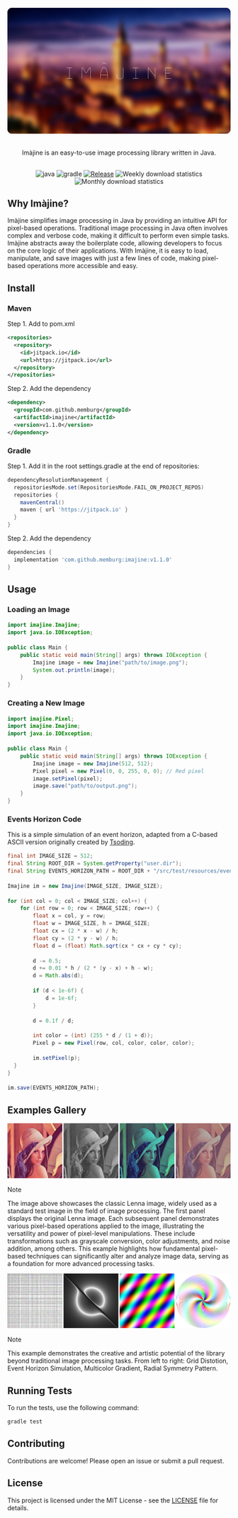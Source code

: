 ![alt text](/resources/header.png)

<p align="center">
  <br/>
  Imàjine is an easy-to-use image processing library written in Java.
  <br/>
  <br/>
</p>

<div align="center">

![java](https://img.shields.io/badge/java-21.0.5-b07219.svg)
![gradle](https://img.shields.io/badge/gradle-8.11-02303a.svg)
[![Release](https://jitpack.io/v/memburg/imajine.svg)](https://jitpack.io/#memburg/imajine)
![Weekly download statistics](https://jitpack.io/v/memburg/imajine/week.svg)
![Monthly download statistics](https://jitpack.io/v/memburg/imajine/month.svg)
</div>

## Why Imàjine?

Imàjine simplifies image processing in Java by providing an intuitive API for pixel-based operations. Traditional image processing in Java often involves complex and verbose code, making it difficult to perform even simple tasks. Imàjine abstracts away the boilerplate code, allowing developers to focus on the core logic of their applications. With Imàjine, it is easy to load, manipulate, and save images with just a few lines of code, making pixel-based operations more accessible and easy.

## Install

### Maven

Step 1. Add to pom.xml

```xml
<repositories>
  <repository>
    <id>jitpack.io</id>
    <url>https://jitpack.io</url>
  </repository>
</repositories>
```

Step 2. Add the dependency

```xml
<dependency>
  <groupId>com.github.memburg</groupId>
  <artifactId>imajine</artifactId>
  <version>v1.1.0</version>
</dependency>
```

### Gradle

Step 1. Add it in the root settings.gradle at the end of repositories:

```gradle
dependencyResolutionManagement {
  repositoriesMode.set(RepositoriesMode.FAIL_ON_PROJECT_REPOS)
  repositories {
    mavenCentral()
    maven { url 'https://jitpack.io' }
  }
}
```

Step 2. Add the dependency

```gradle
dependencies {
  implementation 'com.github.memburg:imajine:v1.1.0'
}
```

## Usage

### Loading an Image

```java
import imajine.Imajine;
import java.io.IOException;

public class Main {
    public static void main(String[] args) throws IOException {
        Imajine image = new Imajine("path/to/image.png");
        System.out.println(image);
    }
}
```

### Creating a New Image

```java
import imajine.Pixel;
import imajine.Imajine;
import java.io.IOException;

public class Main {
    public static void main(String[] args) throws IOException {
        Imajine image = new Imajine(512, 512);
        Pixel pixel = new Pixel(0, 0, 255, 0, 0); // Red pixel
        image.setPixel(pixel);
        image.save("path/to/output.png");
    }
}
```

### Events Horizon Code

This is a simple simulation of an event horizon, adapted from a C-based ASCII version originally created by [Tsoding](https://github.com/rexim).

```java
final int IMAGE_SIZE = 512;
final String ROOT_DIR = System.getProperty("user.dir");
final String EVENTS_HORIZON_PATH = ROOT_DIR + "/src/test/resources/events_horizon.png";

Imajine im = new Imajine(IMAGE_SIZE, IMAGE_SIZE);

for (int col = 0; col < IMAGE_SIZE; col++) {
    for (int row = 0; row < IMAGE_SIZE; row++) {
        float x = col, y = row;
        float w = IMAGE_SIZE, h = IMAGE_SIZE;
        float cx = (2 * x - w) / h;
        float cy = (2 * y - w) / h;
        float d = (float) Math.sqrt(cx * cx + cy * cy);

        d -= 0.5;
        d += 0.01 * h / (2 * (y - x) + h - w);
        d = Math.abs(d);

        if (d < 1e-6f) {
            d = 1e-6f;
        }

        d = 0.1f / d;

        int color = (int) (255 * d / (1 + d));
        Pixel p = new Pixel(row, col, color, color, color);

        im.setPixel(p);
  }
}

im.save(EVENTS_HORIZON_PATH);
```

## Examples Gallery

![]( /resources/lenna_examples.png )

> [!Note]
> The image above showcases the classic Lenna image, widely used as a standard test image in the field of image processing. The first panel displays the original Lenna image. Each subsequent panel demonstrates various pixel-based operations applied to the image, illustrating the versatility and power of pixel-level manipulations. These include transformations such as grayscale conversion, color adjustments, and noise addition, among others. This example highlights how fundamental pixel-based techniques can significantly alter and analyze image data, serving as a foundation for more advanced processing tasks.

![]( /resources/generative_art_examples.png )

> [!Note]
> This example demonstrates the creative and artistic potential of the library beyond traditional image processing tasks. From left to right: Grid Distotion, Event Horizon Simulation, Multicolor Gradient, Radial Symmetry Pattern.

## Running Tests

To run the tests, use the following command:

```sh
gradle test
```

## Contributing

Contributions are welcome! Please open an issue or submit a pull request.

## License

This project is licensed under the MIT License - see the [LICENSE](LICENSE) file for details.
